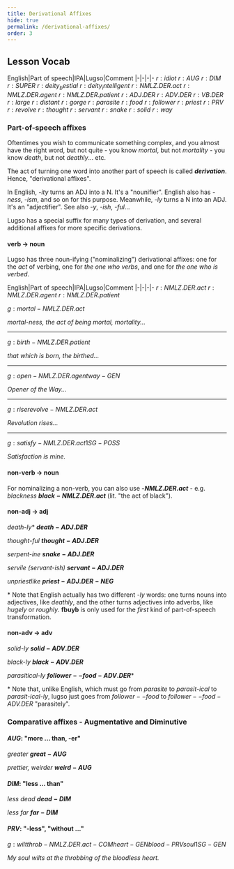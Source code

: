 ```yaml
---
title: Derivational Affixes
hide: true
permalink: /derivational-affixes/
order: 3
---
```


## Lesson Vocab

English|Part of speech|IPA|Lugso|Comment
|-|-|-|-
${r: idiot}$
${r: AUG}$
${r: DIM}$
${r: SUPER}$
${r: deity_bestial}$
${r: deity_intelligent}$
${r: NMLZ.DER.act}$
${r: NMLZ.DER.agent}$
${r: NMLZ.DER.patient}$
${r: ADJ.DER}$
${r: ADV.DER}$
${r: VB.DER}$
${r: large}$
${r: distant}$
${r: gorge}$
${r: parasite}$
${r: food}$
${r: follower}$
${r: priest}$
${r: PRV}$
${r: revolve}$
${r: thought}$
${r: servant}$
${r: snake}$
${r: solid}$
${r: way}$

### Part-of-speech affixes

Oftentimes you wish to communicate something complex, and you almost have the right word, but not quite - you know _mortal_, but not _mortality_ - you know _death_, but not _deathly_... etc.

The act of turning one word into another part of speech is called _**derivation**_. Hence, "derivational affixes".

In English, _-ity_ turns an ADJ into a N. It's a "nounifier". English also has _-ness_, _-ism_, and so on for this purpose. Meanwhile, _-ly_ turns a N into an ADJ. It's an "adjectifier". See also _-y_, _-ish_, _-ful_...

Lugso has a special suffix for many types of derivation, and several additional affixes for more specific derivations.

#### verb -> noun

Lugso has three noun-ifying ("nominalizing") derivational affixes: one for the _act_ of verbing, one for _the one who verbs_, and one for _the one who is verbed_.

English|Part of speech|IPA|Lugso|Comment
|-|-|-|-
${r: NMLZ.DER.act}$
${r: NMLZ.DER.agent}$
${r: NMLZ.DER.patient}$

${g: mortal-NMLZ.DER.act}$

_mortal-ness, the act of being mortal, mortality..._

---

${g: birth-NMLZ.DER.patient}$

_that which is born, the birthed..._

---

${g: open-NMLZ.DER.agent way-GEN}$

_Opener of the Way..._

---

${g: rise revolve-NMLZ.DER.act}$

_Revolution rises..._

---

${g: satisfy-NMLZ.DER.act 1SG-POSS}$

_Satisfaction is mine._

#### non-verb -> noun

For nominalizing a non-verb, you can also use **-${NMLZ.DER.act}$** - e.g. _blackness_ **${black-NMLZ.DER.act}$** (lit. "the act of black").

#### non-adj -> adj

_death-ly_* **${death-ADJ.DER}$**

_thought-ful_ **${thought-ADJ.DER}$**

_serpent-ine_ **${snake-ADJ.DER}$**

_servile (servant-ish)_ **${servant-ADJ.DER}$**

_unpriestlike_ **${priest-ADJ.DER-NEG}$**

\* Note that English actually has two different _-ly_ words: one turns nouns into adjectives, like _deathly_, and the other turns adjectives into adverbs, like _hugely_ or _roughly_. **fbuyb** is only used for the _first_ kind of part-of-speech transformation.

#### non-adv -> adv

_solid-ly_  **${solid-ADV.DER}$**

_black-ly_ **${black-ADV.DER}$**

_parasitical-ly_ **${follower--food-ADV.DER}$***

\* Note that, unlike English, which must go from *parasite* to *parasit-ical* to *parasit-ical-ly*, lugso just goes from *${follower--food}$* to *${follower--food-ADV.DER}$* "parasitely".

### Comparative affixes - Augmentative and Diminutive

#### ${AUG}$: "more ... than, -er"

_greater_ **${great-AUG}$**

_prettier, weirder_ **${weird-AUG}$**

#### ${DIM}$: "less ... than"

_less dead_ **${dead-DIM}$**

_less far_ **${far-DIM}$**

####  ${PRV}$: "-less", "without ..."

${g: wilt throb-NMLZ.DER.act-COM heart-GEN blood-PRV soul 1SG-GEN}$

_My soul wilts at the throbbing of the bloodless heart._